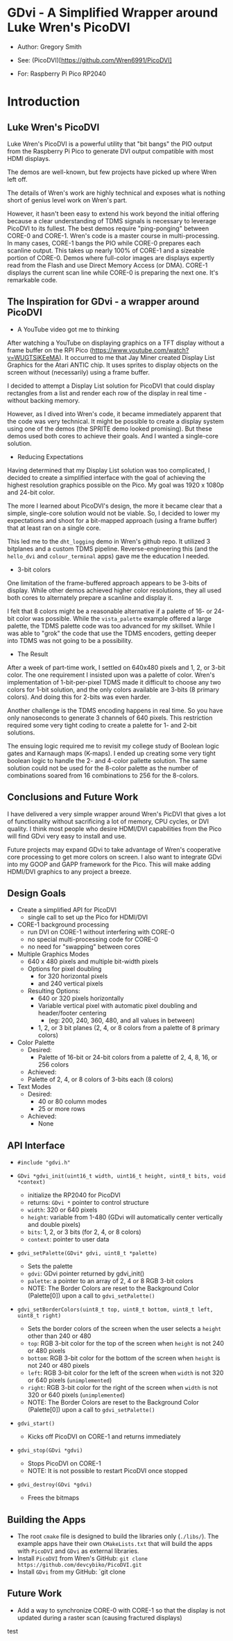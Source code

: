 # GDvi - A Simplified Wrapper around Luke Wren's PicoDVI

- Author: Gregory Smith

- See: (PicoDVI)[https://github.com/Wren6991/PicoDVI]
- For: Raspberry Pi Pico RP2040

# Introduction

## Luke Wren's PicoDVI
Luke Wren's PicoDVI is a powerful utility that "bit bangs" the PIO output from the Raspberry Pi Pico to generate DVI output compatible with most HDMI displays.

The demos are well-known, but few projects have picked up where Wren left off. 

The details of Wren's work are highly technical and exposes what is nothing short of genius level work on Wren's part.

However, it hasn't been easy to extend his work beyond the initial offering because a clear understanding of TDMS signals is necessary to leverage PicoDVI to its fullest. The best demos require "ping-ponging" between CORE-0 and CORE-1. Wren's code is a master course in multi-processing. In many cases, CORE-1 bangs the PIO while CORE-0 prepares each scanline output. This takes up nearly 100% of CORE-1 and a sizeable portion of CORE-0. Demos where full-color images are displays expertly read from the Flash and use Direct Memory Access (or DMA). CORE-1 displays the current scan line while CORE-0 is preparing the next one. It's remarkable code.

## The Inspiration for GDvi - a wrapper around PicoDVI

- A YouTube video got me to thinking

After watching a YouTube on displaying graphics on a TFT display without a frame buffer on the RPI Pico (https://www.youtube.com/watch?v=WUGTSiKEeMA). It occurred to me that Jay Miner created Display List Graphics for the Atari ANTIC chip. It uses sprites to display objects on the screen without (necessarily) using a frame buffer.

I decided to attempt a Display List solution for PicoDVI that could display rectangles from a list and render each row of the display in real time - without backing memory.

However, as I dived into Wren's code, it became immediately apparent that the code was very technical. It might be possible to create a display system using one of the demos (the SPRITE demo looked promising). But these demos used both cores to achieve their goals. And I wanted a single-core solution.

- Reducing Expectations

Having determined that my Display List solution was too complicated, I decided to create a simplified interface with the goal of achieving the highest resolution graphics possible on the Pico. My goal was 1920 x 1080p and 24-bit color.

The more I learned about PicoDVI's design, the more it became clear that a simple, single-core solution would not be viable. So, I decided to lower my expectations and shoot for a bit-mapped approach (using a frame buffer) that at least ran on a single core.

This led me to the `dht_logging` demo in Wren's github repo. It utilized 3 bitplanes and a custom TDMS pipeline. Reverse-engineering this (and the `hello_dvi` and `colour_terminal` apps) gave me the education I needed.

- 3-bit colors

One limitation of the frame-buffered approach appears to be 3-bits of display. While other demos achieved higher color resolutions, they all used both cores to alternately prepare a scanline and display it.

I felt that 8 colors might be a reasonable alternative if a palette of 16- or 24-bit color was possible. While the `vista_palette` example offered a large palette, the TDMS palette code was too advanced for my skillset. While I was able to "grok" the code that use the TDMS encoders, getting deeper into TDMS was not going to be a possibility.

- The Result

After a week of part-time work, I settled on 640x480 pixels and 1, 2, or 3-bit color. The one requirement I insisted upon was a palette of color. Wren's implementation of 1-bit-per-pixel TDMS made it difficult to choose any two colors for 1-bit solution, and the only colors available are 3-bits (8 primary colors). And doing this for 2-bits was even harder.

Another challenge is the TDMS encoding happens in real time. So you have only nanoseconds to generate 3 channels of 640 pixels. This restriction required some very tight coding to create a palette for 1- and 2-bit solutions.

The ensuing logic required me to revisit my college study of Boolean logic gates and Karnaugh maps (K-maps). I ended up creating some very tight boolean logic to handle the 2- and 4-color pallette solution. The same solution could not be used for the 8-color palette as the number of combinations soared from 16 combinations to 256 for the 8-colors. 

## Conclusions and Future Work

I have delivered a very simple wrapper around Wren's PicDVI that gives a lot of functionality without sacrificing a lot of memory, CPU cycles, or DVI quality. I think most people who desire HDMI/DVI capabilities from the Pico will find GDvi very easy to install and use.

Future projects may expand GDvi to take advantage of Wren's cooperative core processing to get more colors on screen. I also want to integrate GDvi into my GOOP and GAPP framework for the Pico. This will make adding HDMI/DVI graphics to any project a breeze.

## Design Goals

- Create a simplified API for PicoDVI
    - single call to set up the Pico for HDMI/DVI
- CORE-1 background processing
    - run DVI on CORE-1 without interfering with CORE-0
    - no special multi-processing code for CORE-0
    - no need for "swapping" between cores
- Multiple Graphics Modes
    - 640 x 480 pixels and multiple bit-width pixels
    - Options for pixel doubling
        - for 320 horizontal pixels
        - and 240 vertical pixels
    - Resulting Options:
        - 640 or 320 pixels horizontally
        - Variable vertical pixel with automatic pixel doubling and header/footer centering
            - (eg: 200, 240, 360, 480, and all values in between)
        - 1, 2, or 3 bit planes (2, 4, or 8 colors from a palette of 8 primary colors)
- Color Palette
    - Desired:
        - Palette of 16-bit or 24-bit colors from a palette of 2, 4, 8, 16, or 256 colors
    - Achieved:
    -   Palette of 2, 4, or 8 colors of 3-bits each (8 colors)
- Text Modes
    - Desired:
        - 40 or 80 column modes
        - 25 or more rows
    - Achieved:
        - None

## API Interface

- `#include "gdvi.h"`
- `GDvi *gdvi_init(uint16_t width, uint16_t height, uint8_t bits, void *context)`
    - initialize the RP2040 for PicoDVI
    - returns: `GDvi *` pointer to control structure
    - `width`: 320 or 640 pixels
    - `height`: variable from 1-480 (GDvi will automatically center vertically and double pixels)
    - `bits`: 1, 2, or 3 bits (for 2, 4, or 8 colors)
    - `context`: pointer to user data

- `gdvi_setPalette(GDvi* gdvi, uint8_t *palette)`
    - Sets the palette
    - `gdvi`: GDvi pointer returned by gdvi_init()
    - `palette`: a pointer to an array of 2, 4 or 8 RGB 3-bit colors
    - NOTE: The Border Colors are reset to the Background Color (Palette[0]) upon a call to `gdvi_setPalette()`

- `gdvi_setBorderColors(uint8_t top, uint8_t bottom, uint8_t left, uint8_t right)`
    - Sets the border colors of the screen when the user selects a `height` other than 240 or 480
    - `top`: RGB 3-bit color for the top of the screen when `height` is not 240 or 480 pixels
    - `bottom`: RGB 3-bit color for the bottom of the screen when `height` is not 240 or 480 pixels
    - `left`: RGB 3-bit color for the left of the screen when `width` is not 320 or 640 pixels (`unimplemented`)
    - `right`: RGB 3-bit color for the right of the screen when `width` is not 320 or 640 pixels (`unimplemented`)
    - NOTE: The Border Colors are reset to the Background Color (Palette[0]) upon a call to `gdvi_setPalette()`

- `gdvi_start()`
    - Kicks off PicoDVI on CORE-1 and returns immediately

- `gdvi_stop(GDvi *gdvi)`
    - Stops PicoDVI on CORE-1
    - NOTE: It is not possible to restart PicoDVI once stopped

- `gdvi_destroy(GDvi *gdvi)`
    - Frees the bitmaps

## Building the Apps

- The root `cmake` file is designed to build the libraries only (`./libs/`). The example apps have their own `CMakeLists.txt` that will build the apps with `PicoDVI` and `GDvi` as external libraries.
- Install `PicoDVI` from Wren's GitHub: `git clone https://github.com/devcybiko/PicoDVI.git`
- Install `GDvi` from my GitHub: `git clone
## Future Work

- Add a way to synchronize CORE-0 with CORE-1 so that the display is not updated during a raster scan (causing fractured displays)

test
